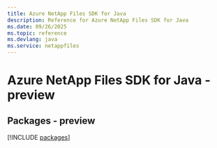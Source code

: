 ```yaml
---
title: Azure NetApp Files SDK for Java
description: Reference for Azure NetApp Files SDK for Java
ms.date: 09/26/2025
ms.topic: reference
ms.devlang: java
ms.service: netappfiles
---
```

# Azure NetApp Files SDK for Java - preview
## Packages - preview
[!INCLUDE [packages](netapp-files-index.md)]